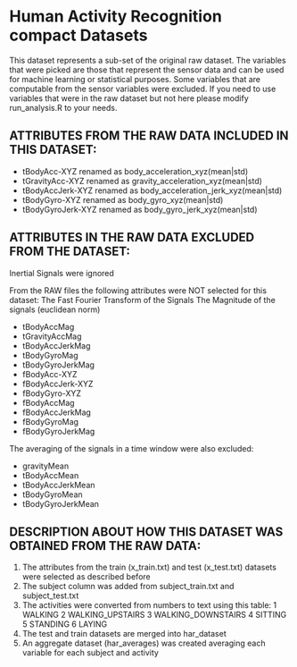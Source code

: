 Human Activity Recognition compact Datasets
========================================================

This dataset represents a sub-set of the original raw dataset.
The variables that were picked are those that represent the sensor data
and can be used for machine learning or statistical purposes.
Some variables that are computable from the sensor variables were excluded.
If you need to use variables that were in the raw dataset but not here
please modify run_analysis.R to your needs.

ATTRIBUTES FROM THE RAW DATA INCLUDED IN THIS DATASET:
-----------------------------------------------------

- tBodyAcc-XYZ  renamed as body_acceleration_xyz(mean|std)
- tGravityAcc-XYZ renamed as gravity_acceleration_xyz(mean|std)
- tBodyAccJerk-XYZ renamed as body_acceleration_jerk_xyz(mean|std)
- tBodyGyro-XYZ renamed as body_gyro_xyz(mean|std)
- tBodyGyroJerk-XYZ renamed as body_gyro_jerk_xyz(mean|std)

ATTRIBUTES IN THE RAW DATA EXCLUDED FROM THE DATASET:
----------------------------------------------------

Inertial Signals were ignored

From the RAW files the following attributes were NOT selected for this dataset:
The Fast Fourier Transform of the Signals
The Magnitude of the signals (euclidean norm)

- tBodyAccMag
- tGravityAccMag
- tBodyAccJerkMag
- tBodyGyroMag
- tBodyGyroJerkMag
- fBodyAcc-XYZ
- fBodyAccJerk-XYZ
- fBodyGyro-XYZ
- fBodyAccMag
- fBodyAccJerkMag
- fBodyGyroMag
- fBodyGyroJerkMag

The averaging of the signals in a time window were also excluded:

- gravityMean
- tBodyAccMean
- tBodyAccJerkMean
- tBodyGyroMean
- tBodyGyroJerkMean

DESCRIPTION ABOUT HOW THIS DATASET WAS OBTAINED FROM THE RAW DATA:
-----------------------------------------------------------------

1. The attributes from the train (x_train.txt) and test (x_test.txt) datasets were selected as described before
2. The subject column was added from subject_train.txt and subject_test.txt
3. The activities were converted from numbers to text using this table:
        1 WALKING
        2 WALKING_UPSTAIRS
        3 WALKING_DOWNSTAIRS
        4 SITTING
        5 STANDING
        6 LAYING
4. The test and train datasets are merged into har_dataset
5. An aggregate dataset (har_averages) was created averaging each variable for 
each subject and activity